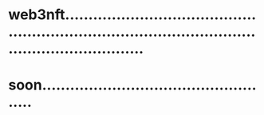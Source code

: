 # web3nft...........................................................................................................................
# soon...................................................
